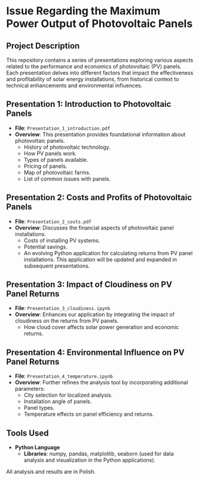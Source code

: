 # Issue Regarding the Maximum Power Output of Photovoltaic Panels

## Project Description
This repository contains a series of presentations exploring various aspects related to the performance and economics of photovoltaic (PV) panels. Each presentation delves into different factors that impact the effectiveness and profitability of solar energy installations, from historical context to technical enhancements and environmental influences.

## Presentation 1: Introduction to Photovoltaic Panels
- **File**: `Presentation_1_introduction.pdf`
- **Overview**: This presentation provides foundational information about photovoltaic panels.
  - History of photovoltaic technology.
  - How PV panels work.
  - Types of panels available.
  - Pricing of panels.
  - Map of photovoltaic farms.
  - List of common issues with panels.

## Presentation 2: Costs and Profits of Photovoltaic Panels
- **File**: `Presentation_2_costs.pdf`
- **Overview**: Discusses the financial aspects of photovoltaic panel installations.
  - Costs of installing PV systems.
  - Potential savings.
  - An evolving Python application for calculating returns from PV panel installations. This application will be updated and expanded in subsequent presentations.

## Presentation 3: Impact of Cloudiness on PV Panel Returns
- **File**: `Presentation_3_cloudiness.ipynb`
- **Overview**: Enhances our application by integrating the impact of cloudiness on the returns from PV panels.
  - How cloud cover affects solar power generation and economic returns.

## Presentation 4: Environmental Influence on PV Panel Returns
- **File**: `Presentation_4_temperature.ipynb`
- **Overview**: Further refines the analysis tool by incorporating additional parameters:
  - City selection for localized analysis.
  - Installation angle of panels.
  - Panel types.
  - Temperature effects on panel efficiency and returns.

## Tools Used
- **Python Language**
  - **Libraries**: numpy, pandas, matplotlib, seaborn (used for data analysis and visualization in the Python applications).

All analysis and results are in Polish.
